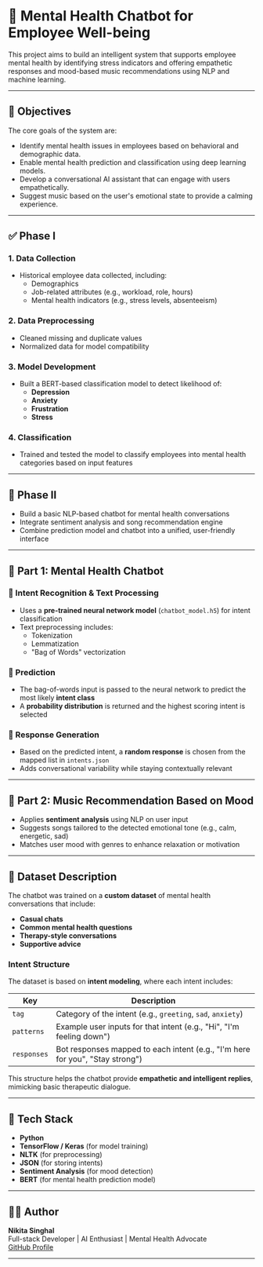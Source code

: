 # 🧠 Mental Health Chatbot for Employee Well-being

This project aims to build an intelligent system that supports employee mental health by identifying stress indicators and offering empathetic responses and mood-based music recommendations using NLP and machine learning.

---

## 🎯 Objectives

The core goals of the system are:

- Identify mental health issues in employees based on behavioral and demographic data.
- Enable mental health prediction and classification using deep learning models.
- Develop a conversational AI assistant that can engage with users empathetically.
- Suggest music based on the user's emotional state to provide a calming experience.

---

## ✅ Phase I 

### 1. **Data Collection**
- Historical employee data collected, including:
    - Demographics
    - Job-related attributes (e.g., workload, role, hours)
    - Mental health indicators (e.g., stress levels, absenteeism)

### 2. **Data Preprocessing**
- Cleaned missing and duplicate values
- Normalized data for model compatibility

### 3. **Model Development**
- Built a BERT-based classification model to detect likelihood of:
    - **Depression**
    - **Anxiety**
    - **Frustration**
    - **Stress**

### 4. **Classification**
- Trained and tested the model to classify employees into mental health categories based on input features

---

## 🚧 Phase II 

- Build a basic NLP-based chatbot for mental health conversations
- Integrate sentiment analysis and song recommendation engine
- Combine prediction model and chatbot into a unified, user-friendly interface

---

## 🤖 Part 1: Mental Health Chatbot

### 🔹 Intent Recognition & Text Processing

- Uses a **pre-trained neural network model** (`chatbot_model.h5`) for intent classification
- Text preprocessing includes:
    - Tokenization
    - Lemmatization
    - "Bag of Words" vectorization

### 🔹 Prediction

- The bag-of-words input is passed to the neural network to predict the most likely **intent class**
- A **probability distribution** is returned and the highest scoring intent is selected

### 🔹 Response Generation

- Based on the predicted intent, a **random response** is chosen from the mapped list in `intents.json`
- Adds conversational variability while staying contextually relevant

---

## 🎵 Part 2: Music Recommendation Based on Mood

- Applies **sentiment analysis** using NLP on user input
- Suggests songs tailored to the detected emotional tone (e.g., calm, energetic, sad)
- Matches user mood with genres to enhance relaxation or motivation

---

## 📁 Dataset Description

The chatbot was trained on a **custom dataset** of mental health conversations that include:

- **Casual chats**
- **Common mental health questions**
- **Therapy-style conversations**
- **Supportive advice**

### Intent Structure

The dataset is based on **intent modeling**, where each intent includes:

| Key         | Description                                                                 |
|-------------|-----------------------------------------------------------------------------|
| `tag`       | Category of the intent (e.g., `greeting`, `sad`, `anxiety`)               |
| `patterns`  | Example user inputs for that intent (e.g., "Hi", "I'm feeling down")       |
| `responses` | Bot responses mapped to each intent (e.g., "I'm here for you", "Stay strong") |

This structure helps the chatbot provide **empathetic and intelligent replies**, mimicking basic therapeutic dialogue.

---

## 🔧 Tech Stack

- **Python**
- **TensorFlow / Keras** (for model training)
- **NLTK** (for preprocessing)
- **JSON** (for storing intents)
- **Sentiment Analysis** (for mood detection)
- **BERT** (for mental health prediction model)

---

## 🙋‍♀️ Author

**Nikita Singhal**  
Full-stack Developer | AI Enthusiast | Mental Health Advocate  
[GitHub Profile](https://github.com/nikita78699)

---


